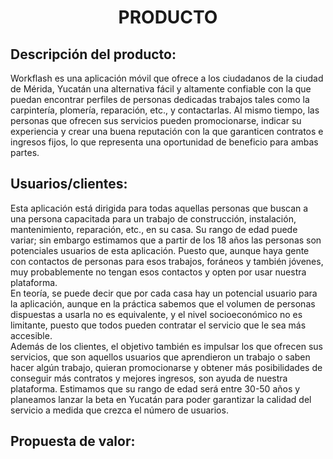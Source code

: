﻿<center><h1>PRODUCTO</h1></center>

## Descripción del producto:
Workflash es una aplicación móvil que ofrece a los ciudadanos de la ciudad de Mérida, Yucatán una alternativa fácil y altamente confiable con la que puedan encontrar perfiles de personas dedicadas trabajos tales como la carpintería, plomería, reparación, etc., y contactarlas. Al mismo tiempo, las personas que ofrecen sus servicios pueden promocionarse, indicar su experiencia y crear una buena reputación con la que garanticen contratos e ingresos fijos, lo que representa una oportunidad de beneficio para ambas partes.

## Usuarios/clientes:
Esta aplicación está dirigida para todas aquellas personas que buscan a una persona capacitada para un trabajo de construcción, instalación, mantenimiento, reparación, etc., en su casa. Su rango de edad puede variar; sin embargo estimamos que a partir de los 18 años las personas son potenciales usuarios de esta aplicación. Puesto que, aunque haya gente con contactos de personas para esos trabajos, foráneos y también jóvenes, muy probablemente no tengan esos contactos y opten por usar nuestra plataforma.
<br>
En teoría, se puede decir que por cada casa hay un potencial usuario para la aplicación, aunque en la práctica sabemos que el volumen de personas dispuestas a usarla no es equivalente, y el nivel socioeconómico no es limitante, puesto que todos pueden contratar el servicio que le sea más accesible.
<br>
Además de los clientes, el objetivo también es impulsar los que ofrecen sus servicios, que son aquellos usuarios que aprendieron un trabajo o saben hacer algún trabajo, quieran promocionarse y obtener más posibilidades de conseguir más contratos y mejores ingresos, son ayuda de nuestra plataforma. Estimamos que su rango de edad será entre 30-50 años y planeamos lanzar la beta en Yucatán para poder garantizar la calidad del servicio a medida que crezca el número de usuarios.


## Propuesta de valor:


<!--stackedit_data:
eyJoaXN0b3J5IjpbNzYwMTEyMjE2LDU4OTg0ODU3NCwtMTQ1NT
E4OTQzNCwtMTc0MzE4NjQ0NiwxMDkzMjAxODgzLDE1OTczMTc1
NTEsMjAzMDIzMjQwNV19
-->